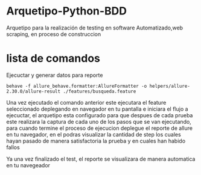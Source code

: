 # Arquetipo-Python-BDD
Arquetipo para la realización de testing en software Automatizado,web scraping, en proceso de construccion

# lista de comandos
Ejecuctar y generar datos para reporte

```
behave -f allure_behave.formatter:AllureFormatter -o helpers/allure-2.30.0/allure-result ./features/busqueda.feature
```
Una vez ejecutado el comando anterior este ejecutara el feature seleccionado deplegando en navegador
en tu pantalla e iniciara el flujo a ejecuctar, el arquetipo esta configurado para que despues de cada
prueba este realizara la captura de cada uno de los pasos que se van ejecutando, para cuando 
termine el proceso de ejecucion deplegue el reporte de allure en tu navegador, en el podras visualizar 
la cantidad de step los cuales hayan pasado de manera satisfactoria la prueba y en cuales han habido fallos

Ya una vez finalizado el test, el reporte se visualizara de manera automatica en tu navegeador
